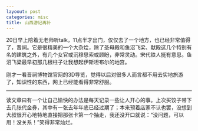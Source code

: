 ```yaml
---
layoout: post
categories: misc
title: 山西游记再补
---
```


20日早上陪着无老师听talk，11点半才出门，仅仅去了一个地方，也已经非常值得了，晋祠。它是很精美的一个大杂烩，除了圣母殿和鱼沼飞梁、献殿这几个特别有名的建筑之外，有几个女官或沉穆思索或顾盼，非常灵动。宋代铁人挺有意思。鱼沼飞梁最早初那几根柱子让我想起伊斯坦布尔的地宫。

刚才一看晋祠博物馆官网的3D导览，觉得以后对很多人而言都不用去实地旅游了，知识性的东西，网上已经能看得非常舒服。

---

读文章曰有一个让自己愉快的办法是每天记录一些让人开心的事。上次买饺子带下去几张代金券，其中有一张去年年底已经过期了；本来预着店家不认也罢，没想到大叔很开心地特地直接把那张卡第一个抽走，我还没开口就说：“没问题，可以用！没关系！”笑得非常灿烂。

